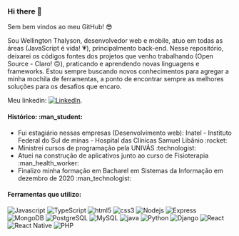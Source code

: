### Hi there 👋

Sem bem vindos ao meu GitHub! :sunglasses: 

Sou Wellington Thalyson, desenvolvedor web e mobile, atuo em todas as áreas (JavaScript é vida! :heartpulse:), principalmento back-end. Nesse repositório, deixarei os códigos fontes dos projetos que venho trabalhando (Open Source - Claro! :upside_down_face:), praticando e aprendendo novas linguagens e frameworks. Estou sempre buscando novos conhecimentos para agregar a minha mochila de ferramentas, a ponto de encontrar sempre as melhores soluções para os desafios que encaro.

Meu linkedin: [![LinkedIn][1.1]][1].

<!-- Icons -->
[1.1]: https://raw.githubusercontent.com/MartinHeinz/MartinHeinz/master/linkedin-3-16.png (LinkedIn)

<!-- Links to your social media accounts -->

[1]: https://www.linkedin.com/in/wellington-thalyson-876143b9/

<h4> Histórico: :man_student: </h4>
<ul>
  <li> Fui estagiário nessas empresas (Desenvolvimento web): Inatel - Instituto Federal do Sul de minas - Hospital das Clínicas Samuel Libânio :rocket:</li>
  <li> Ministrei cursos de programação pela UNIVÁS :technologist: </li>
  <li> Atuei na construção de aplicativos junto ao curso de Fisioterapia :man_health_worker:</li>
  <li> Finalizo minha formação em Bacharel em Sistemas da Informação em dezembro de 2020 :man_technologist:</li>
</ul>

<h4> Ferramentas que utilizo: </h4>
<p>
  <img alt="Javascript" src="https://img.shields.io/badge/-JavaScript-6fc590?style=flat&logo=javascript&logoColor=black" /> 
  <img alt="TypeScript" src="https://img.shields.io/badge/-TypeScript-6fc590?style=flat&logo=typescript&logoColor=black" />
  <img alt="html5" src="https://img.shields.io/badge/-HTML5-6fc590?style=flat&logo=html5&logoColor=black" /> 
  <img alt="css3" src="https://img.shields.io/badge/-CSS3-6fc590?style=flat&logo=css3&logoColor=black" />
  <img alt="Nodejs" src="https://img.shields.io/badge/-Nodejs-6fc590?style=flat&logo=Node.js&logoColor=black" /> 
  <img alt="Express" src="https://img.shields.io/badge/-Express-6fc590?style=flat&logo=express.js&logoColor=black" /> 
  <img alt="MongoDB" src="https://img.shields.io/badge/-MongoDB-6fc590?style=flat&logo=mongodb&logoColor=black" /> 
  <img alt="PostgreSQL" src="https://img.shields.io/badge/-PostgreSQL-6fc590?style=flat&logo=postgresql&logoColor=black" />
  <img alt="MySQL" src="https://img.shields.io/badge/-MySQL-6fc590?style=flat&logo=mysql&logoColor=black" />
  <img alt="java" src="https://img.shields.io/badge/-Java-6fc590?style=flat&logo=java&logoColor=black" /> 
  <img alt="Python" src="https://img.shields.io/badge/-Python-6fc590?style=flat&logo=python&logoColor=black" /> 
  <img alt="Django" src="https://img.shields.io/badge/-Django-6fc590?style=flat&logo=django&logoColor=black" /> 
  <img alt="React" src="https://img.shields.io/badge/-React-6fc590?style=flat&logo=react&logoColor=black" /> 
  <img alt="React Native" src="https://img.shields.io/badge/-ReactNative-6fc590?style=flat&logo=react&logoColor=black" /> 
  <img alt="PHP" src="https://img.shields.io/badge/-Php-6fc590?style=flat&logo=php&logoColor=black" /> 
</p>
